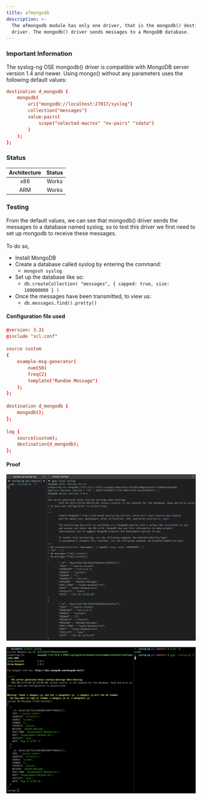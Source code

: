 ```yaml
---
title: afmongodb
description: >-
  The afmongodb module has only one driver, that is the mongodb() destination
  driver. The mongodb() driver sends messages to a MongoDB database.
---
```


### Important Information

The syslog-ng OSE mongodb() driver is compatible with MongoDB server version 1.4 and newer. Using mongo() without any parameters uses the following default values:

```conf
destination d_mongodb {
    mongodb(
        uri("mongodb://localhost:27017/syslog")
        collection("messages")
        value-pairs(
            scope("selected-macros" "nv-pairs" "sdata")
        )
    );
};
```

### Status

| Architecture | Status |
| :----------: | :----: |
|      x86     |  Works |
|      ARM     |  Works |

### Testing

From the default values, we can see that mongodb() driver sends the messages to a database named syslog, so to test this driver we first need to set up mongodb to receive these messages. \
\
To do so,

* Install MongoDB
* Create a database called syslog by entering the command:
  * `mongosh syslog`
* Set up the database like so:
  * `db.createCollection( "messages", { capped: true, size: 100000000 } )`
* Once the messages have been transmitted, to view us:
  * `db.messages.find().pretty()`

#### Configuration file used

```conf
@version: 3.31
@include "scl.conf"

source custom
{
    example-msg-generator(
        num(50)
        freq(2)
        template("Random Message")
    );
};

destination d_mongodb {
    mongodb();
};

log {
    source(custom);
    destination(d_mongodb);
};
```

#### Proof

![Testing mongodb() driver on macOS (x86)](</assets/images/Screenshot 2021-06-20 at 10.56.21 PM.png>)

![Testing mongodb() driver on macOS (ARM)](</assets/images/Screen Shot 2021-08-21 at 7.10.16 PM.png>)
